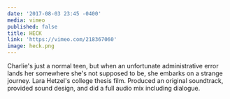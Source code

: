 ```yaml
---
date: '2017-08-03 23:45 -0400'
media: vimeo
published: false
title: HECK
link: 'https://vimeo.com/218367060'
image: heck.png
---
```

Charlie's just a normal teen, but when an unfortunate administrative error lands her somewhere she's not supposed to be, she embarks on a strange journey. Lara Hetzel's college thesis film. Produced an original soundtrack, provided sound design, and did a full audio mix including dialogue.
